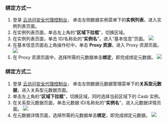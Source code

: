 ### 绑定方式一
1. 登录 [云访问安全代理控制台](https://console.cloud.tencent.com/casb)， 单击左侧数据实例菜单下的**实例列表**，进入实例列表页面。
2. 在实例列表页面，单击左上角的“**区域下拉框**”，切换区域。
3. 在实例列表页面，单击 ID/名称处的“**实例名**”，进入“基本信息”页面。
 ![](https://main.qcloudimg.com/raw/f650193f1b85df3aed750a8c61e6862b.png)
3. 在基本信息页面右上角操作栏中，单击 **Proxy 资源**，进入 Proxy 资源页面。
![](https://main.qcloudimg.com/raw/90c6b89e98040f7da51dc9ae4dd971a1.png)
4. 在 Proxy 资源页面中，选择所需的元数据单击**绑定**，即完成绑定元数据。
![](https://main.qcloudimg.com/raw/301f9ad5613eb4a1ea75b7f4dc9e625f.jpg)


### 绑定方式二
 1. 登录 [云访问安全代理控制台](https://console.cloud.tencent.com/casb)， 单击左侧数据元数据管理菜单下的**关系型元数据**，进入关系型元数据页面。
 2. 单击左上角的“**区域下拉框**”，切换区域，同时选择当前区域下的 Casb 实例。
 2. 在关系型元数据页面，单击元数据 ID/名称处的“**实例名**”，进入元数据详情页面。
 ![](https://main.qcloudimg.com/raw/fbf5d8f5db7ac7c402663ef386a13f16.jpg) 
 3. 在元数据详情页面，选择所需的元数据单击**绑定**，即完成绑定元数据。
 ![](https://main.qcloudimg.com/raw/2ba8d987d1f86e50251205518833de0c.jpg)
